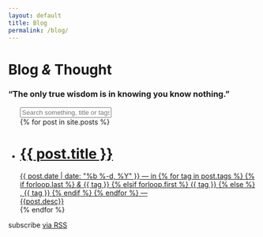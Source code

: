 ```yaml
---
layout: default
title: Blog
permalink: /blog/
---
```

<div class="blogs wrapper">

<h1 class="big-title">Blog <i>&</i> Thought</h1>
<h3 class="title-desc">
  “The only true wisdom is in knowing you know nothing.” 
</h3>

<ul class="post-list" id="searchable">
  <div>
    <input class="search" placeholder="Search something, title or tags...">
  </div>
  <div class="list">
  {% for post in site.posts %}
    <a class="post-link" href="{{ post.url | prepend: site.baseurl }}">
      <li>
        <div class="img" style="background-image:url('/asset_post/{{ post.front }}')"></div>
        <h1 class="title">
          {{ post.title }}
        </h1>
        <span class="post-meta">{{ post.date | date: "%b %-d, %Y" }}</span>
        <span class="tags"> &mdash; in
          {% for tag in post.tags %}
            {% if forloop.last %}
              <i>&</i>
              <span class="tag">
                {{ tag }}
              </span>
            {% elsif forloop.first %}
              <span class="tag">
               {{ tag }}
              </span>
            {% else %}
              ,<span class="tag">
               {{ tag }}
              </span>
            {% endif %}
          {% endfor %}
          &mdash;
        </span>
        <div class="desc">
          {{post.desc}}
        </div>
      </li>
    </a>
  {% endfor %}
  </div>
</ul>
<p class="rss-subscribe">subscribe <a href="{{ "/feed.xml" | prepend: site.baseurl }}">via RSS</a></p>

</div>

<script src="/js/list.js"></script>
<script>
  var $shadowHeader;
  $shadowHeader = document.querySelector('.site-header.shadow');
  window.onscroll = function() {
    var scrollY = window.scrollY;
    if (scrollY > 200) {
      return $shadowHeader.style.top = '0';
    } else {
      return $shadowHeader.style.top = '-70px';
    }
  };
</script>
<script>
  var options = {
    valueNames: [ 'title' , 'tags']
  };
  new List('searchable', options);
</script>
